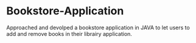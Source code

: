 # Bookstore-Application
Approached and devolped a bookstore application in JAVA to let users to add and remove books in their librairy application.
